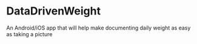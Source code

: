 # DataDrivenWeight
An Android/iOS app that will help make documenting daily weight as easy as taking a picture
